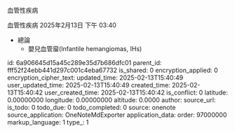 血管性疾病

血管性疾病
2025年2月13日
下午 03:40

- 總論
  - 嬰兒血管廇(Infantile hemangiomas, IHs)


id: 6a906645d15a45c289e35d7b686dfc01
parent_id: fff52f24ebb441d297c001c4eba67732
is_shared: 0
encryption_applied: 0
encryption_cipher_text: 
updated_time: 2025-02-13T15:40:49
user_updated_time: 2025-02-13T15:40:49
created_time: 2025-02-13T15:40:42
user_created_time: 2025-02-13T15:40:42
is_conflict: 0
latitude: 0.00000000
longitude: 0.00000000
altitude: 0.0000
author: 
source_url: 
is_todo: 0
todo_due: 0
todo_completed: 0
source: onenote
source_application: OneNoteMdExporter
application_data: 
order: 97000000
markup_language: 1
type_: 1